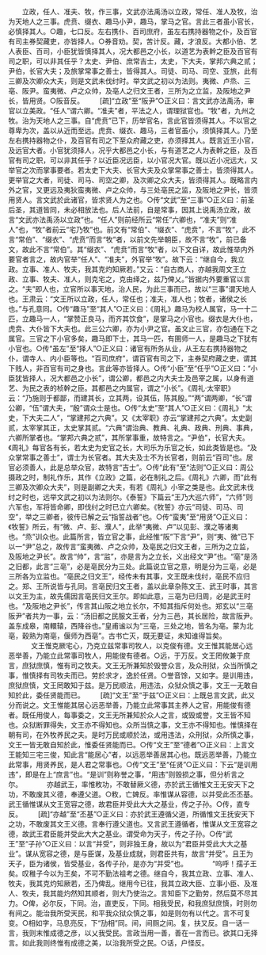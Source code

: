 <!-- { "loadSidebar": true } -->
　　立政，任人、准夫、牧，作三事，文武亦法禹汤以立政，常任、准人及牧，治为天地人之三事。虎贲、缀衣、趣马小尹，趣马，掌马之官。言此三者虽小官长，必慎择其人。○趣，七口反。左右携仆、百司庶府，虽左右携持器物之仆，及百官有司主券契藏吏，亦皆择人。○券音劝。契，苦计反。藏，才浪反。大都小伯、艺人表臣、百司，小臣犹皆慎择其人，况大都邑之小长，以道艺为表幹之臣及百官有司之职，可以非其任乎？太史、尹伯、庶常吉士，太史，下大夫，掌邦六典之贰；尹伯，长官大夫；及旅掌常事之善士，皆得其人。司徒、司马、司空、亚旅，此有三卿及次卿众大夫，则是文武未伐纣时。举文武之初以为法则。夷微、卢烝、三亳、阪尹。蛮夷微、卢之众帅，及亳人之归文王者，三所为之立监，及阪地之尹长，皆用贤。○阪音反。 
　　[疏]“立政”至“阪尹”○正义曰：言文武亦法禹汤，审官以立美政。“任人”谓六卿。“准夫”者，平法之人，谓理狱官也。“牧”者，九州之牧。治为天地人之三事。自“虎贲”已下，历举官名，言此官皆须得其人。不以官之尊卑为次，盖以从近而至远。虎贲、缀衣、趣马，三者官虽小，须慎择其人。乃至左右携持器物之仆，及百官有司之下至众府藏之吏，亦须择其人。既言近王小官，及远官大者。小官犹须择人，况乎大都邑之小长，与有道艺之人为表幹之臣，及百官有司之职，可以非其任乎？以近臣况远臣，以小官况大官。既以近小况远大，又举官之次而掌事要者。若太史下大夫、长官大夫及众掌常事之善士，皆须得其人。更举官之大者，司徒、司马、司空之卿，及次卿之众大夫，皆须得其人。既略言内外之官，又更远及夷狄蛮夷微、卢之众帅，与三处亳民之监，及阪地之尹长，皆须用贤人。言文武於此诸官，皆求贤人为之也。○传“文武”至“三事”○正义曰：前圣后圣，其道皆同，未必相放法也。后人法前，自是常事，因其上说禹汤立政，故言“文武亦法禹汤以立政”也。“任人”则前经所云“常任”六卿也，“准夫”则“准人”也，“牧”者前云“宅乃牧”也。前文有“常伯”、“缀衣”、“虎贲”，不言“牧”，此不言“常伯”、“缀衣”、“虎贲”而言“牧”者，以前文先举朝臣，故不言“牧”，前已备文，故此不言“常伯”。其“缀衣”、“虎贲”而言“牧”者，以下文自详，故此惟举内外要官者言之，故内官举“任人”、“准夫”，外官举“牧”。故下云：“继自今，我立政。立事、准人、牧夫，我其克灼知厥若。”又云：“自古商人，亦越我周文王立政、立事、牧夫、准人，则克宅之，克由绎之，兹乃俾乂。”皆据内外要重官以言之。“夫”即人也，立官所以事天地，治人民，为此三事而已，故以“三事”谓天地人也。王肃云：“文王所以立政，任人，常任也；准夫，准人也；牧者，诸侯之长也。”与孔意同。○传“趣马”至“其人”○正义曰：《周礼》趣马为校人属官，马一十二匹，立趣马一人，“掌赞正良马，而齐其饮食”，是掌马之小官也。缀衣是大仆也，虎贲、大仆皆下大夫也。此三公六卿，亦为小尹之官。虽文止三官，亦包通在下之属官。三官之下小官多矣，趣马即下士，其马一匹，有圉师一人，是趣马之下犹有小官也。○传“虽左”至“择人”○正义曰：诸官有所务从业，从王左右携持器物之仆，谓寺人、内小臣等也。“百司庶府”，谓百官有司之下，主券契府藏之吏，谓其下贱人，非百官有司之身也。言此等亦皆择人。○传“小臣”至“任乎”○正义曰：“小臣犹皆择人，况大都邑之小长”，谓公卿，都邑之内大夫士及邑宰之属，以身有道艺、为民之表的桢幹之臣。其都邑之内属官，谓之“小长”。《周礼·太宰职》云：“乃施则于都鄙，而建其长，立其两，设其伍，陈其殷。”“两”谓两卿，“长”谓公卿，“伍”谓大夫，“殷”谓众士是也。○传“太史”至“其人”○正义曰：《周礼》“太史，下大夫二人”，“掌建邦之六典”。又《太宰职》亦云“掌建邦之六典”。太史副贰，太宰掌其正，太史掌其贰。“六典”谓治典、教典、礼典、政典、刑典、事典，六卿所掌者也。“掌邦六典之贰”，其所掌事重，故特言之。“尹伯”，长官大夫。《周礼》每官各有长，若太史为史官之长，大司乐为乐官之长，如此类皆是也。“及众掌常事之善士”，谓士为长官者。其大夫及士不为长官者，则前云“百司”也。居官必须善人，此是总举众官，故特言“吉士”。○传“此有”至“法则”○正义曰：周公摄政之时，制礼作乐，其作《立政》之篇，必在制礼之后。《周礼》六卿，而“此有三卿及次卿众大夫”，则是副卿之大夫，有若《周礼》小宰之类是也。此文武未伐纣之时也，远举文武之初以为法则尔。《泰誓》下篇云“王乃大巡六师”，“六师”则六军也，军将皆命卿，即伐纣之时已立六卿矣。《牧誓》亦云“司徒、司马、司空”，举之三卿者，彼传已解之云“指誓战者”也。○传“蛮夷”至“用贤”○正义曰：《牧誓》所云，有“微、卢、彭、濮人”，此举“夷微、卢”以见彭、濮之等诸夷也。“烝”训众也。此篇所言，皆立官之事，此经惟“阪”下言“尹”，则“夷、微”已下以一“尹”总之，故传言“蛮夷微、卢之众帅，及亳民之归文王者，三所为之立监，及阪地之尹长”。故言“帅”，言“监”，亦是言为之立长，义出经文“尹”也。“亳”是汤之旧都，此言“三亳”，必是亳民分为三处。此篇说立官之意，明是分为三亳，必是三所各为立监也。“亳民之归文王”，经传未有其事，文王既未伐纣，亳民不应归之。郑、王所说皆与孔同。言亳民归文王者，盖以此章杂陈文王、武王时事，其言以文王为主，故先儒因言亳民归文王尔。即如此意，三亳为已归周，必是武王时也。“及阪地之尹长”，传言其山阪之地立长尔，不知其指斥何处也。郑玄以“三亳阪尹”者共为一事，云：“汤旧都之民服文王者，分为三邑，其长居险，故言阪尹。盖东成皋，南轘辕，西降谷也。”皇甫谧以为“三亳，三处之地，皆名为亳。蒙为北亳，穀熟为南亳，偃师为西亳”。古书亡灭，既无要证，未知谁得旨矣。
　
　　文王惟克厥宅心，乃克立兹常事司牧人，以克俊有德。文王惟其能居心远恶举善，乃能立此常事司牧人，用能俊有德者。○远，于万反。文王罔攸兼于庶言，庶狱庶慎，惟有司之牧夫。文王无所兼知於毁誉众言，及众刑狱，众当所慎之事，惟慎择有司牧夫而已。劳於求才，逸於任贤。○誉音馀，又如字。是训用违，庶狱庶慎，文王罔敢知于兹。是万民顺法，用违法，众狱众慎之事，文王一无敢自知於此，委任贤能而已。 
　　[疏]“文王”至“于兹”○正义曰：上既总言文武，此又分而说之。文王惟能其居心远恶举善，乃能立此常事其主养人之官，用能俊有德者。既任用俊人，每事委之，文王无所兼知於众人之言，或毁或誉，文王皆不知也。众狱断罪得失，文王亦不得知也。众所当慎之事，文王亦不得知也。惟慎择在朝有司，在外牧养民之夫。是时万民或顺於法，或用违法，众刑狱，众所慎之事，文王一皆无敢自知於此，惟委任贤能而已。○传“文王”至“德者”○正义曰：上言文王能知三宅三俊，知此言“能居心”者，以远恶举善居其心也。既远恶举善，乃能立此常事，用贤养民，是人君之常事也。○传“文王”至“任贤”○正义曰：下云“是训用违”，即是在上“庶言”也。“是训”则称誉之事，“用违”则毁损之事，但分析言之尔。
　
　　亦越武王，率惟敉功，不敢替厥义德，亦於武王循惟文王无安天下之功，不敢废其义德，奉遵父道。○敉，亡婢反。率惟谋从容德，以并受此丕丕基。武王循惟谋从文王宽容之德，故君臣并受此大大之基业，传之子孙。○传，直专反。 
　　[疏]“亦越”至“丕基”○正义曰：亦於武王遵循父道，所循惟文王抚安天下之功，不敢废其文王义德。言奉行遵父道也。又言武王遵循者，惟谋从文王宽容之德，故武王君臣能并受此大大之基业。谓受命为天子，传之子孙。○传“武王”至“子孙”○正义曰：以言“并受”，则非独王身，故以为“君臣并受此大大之基业”。谋从宽容之德，是与臣谋，及基业成就，则君臣共有，故言“并受”。且王为天子，臣为诸侯，皆受基业，各传子孙，是亦为“并受”也。
　
　　“呜呼！孺子王矣。叹稚子今以为王矣，不可不勤法祖考之德。继自今，我其立政、立事、准人、牧夫，我其克灼知厥若，丕乃俾乱。继用今已往，我其立政大臣、立事小臣、及准人、牧夫，我其能灼然知其顺者，则大乃使治之。言知臣下之勤劳，然后莫不尽其力。○俾，必尔反，下同。治，直吏反，下同。相我受民，和我庶狱庶慎，时则勿有间之。能治我所受天民，和平我众狱众慎之事，如是则勿有以代之。言不可复变。○相如字，马息亮反，下“劢相”同。间，间厕之间。复，扶又反。自一话一言，我则末惟成德之彦，以乂我受民。言政当用一善，善在一言而已。欲其口无择言。如此我则终惟有成德之美，以治我所受之民。○话，户怪反。 
